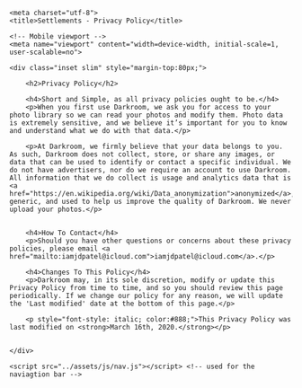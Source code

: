 <html lang="en"><head>

 	<meta charset="utf-8">
 	<title>Settlements - Privacy Policy</title>
   
    <!-- Mobile viewport -->
    <meta name="viewport" content="width=device-width, initial-scale=1, user-scalable=no">
  
</head>
<body id="privacy">

    <div class="inset slim" style="margin-top:80px;">

        <h2>Privacy Policy</h2>

        <h4>Short and Simple, as all privacy policies ought to be.</h4>
        <p>When you first use Darkroom, we ask you for access to your photo library so we can read your photos and modify them. Photo data is extremely sensitive, and we believe it’s important for you to know and understand what we do with that data.</p>

        <p>At Darkroom, we firmly believe that your data belongs to you. As such, Darkroom does not collect, store, or share any images, or data that can be used to identify or contact a specific individual. We do not have advertisers, nor do we require an account to use Darkroom. All information that we do collect is usage and analytics data that is <a href="https://en.wikipedia.org/wiki/Data_anonymization">anonymized</a>, generic, and used to help us improve the quality of Darkroom. We never upload your photos.</p>


        <h4>How To Contact</h4>
        <p>Should you have other questions or concerns about these privacy policies, please email <a href="mailto:iamjdpatel@icloud.com">iamjdpatel@icloud.com</a>.</p>

        <h4>Changes To This Policy</h4>
        <p>Darkroom may, in its sole discretion, modify or update this Privacy Policy from time to time, and so you should review this page periodically. If we change our policy for any reason, we will update the 'Last modified' date at the bottom of this page.</p>

        <p style="font-style: italic; color:#888;">This Privacy Policy was last modified on <strong>March 16th, 2020.</strong></p>


    </div>
    
    <script src="../assets/js/nav.js"></script> <!-- used for the naviagtion bar -->
    

</body></html>
